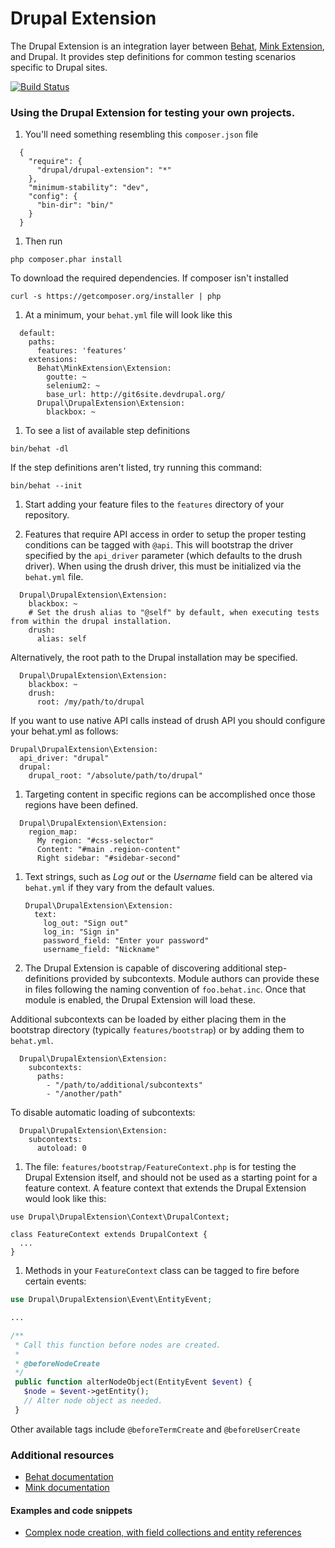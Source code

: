 Drupal Extension
====================

The Drupal Extension is an integration layer between [Behat](http://behat.org), [Mink Extension](http://extensions.behat.org/mink/), and Drupal. It provides step definitions for common testing scenarios specific to Drupal sites.

[![Build Status](https://travis-ci.org/jhedstrom/drupalextension.png)](https://travis-ci.org/nielsonm/drupalextension)

### Using the Drupal Extension for testing your own projects.
1. You'll need something resembling this `composer.json` file

  ```
    {
      "require": {
        "drupal/drupal-extension": "*"
      },
      "minimum-stability": "dev",
      "config": {
        "bin-dir": "bin/"
      }
    }
  ```

1. Then run

  ```
  php composer.phar install
  ```

  To download the required dependencies. If composer isn't installed

  ```
  curl -s https://getcomposer.org/installer | php
  ```

1. At a minimum, your `behat.yml` file will look like this

  ```
    default:
      paths:
        features: 'features'
      extensions:
        Behat\MinkExtension\Extension:
          goutte: ~
          selenium2: ~
          base_url: http://git6site.devdrupal.org/
        Drupal\DrupalExtension\Extension:
          blackbox: ~
  ```

1. To see a list of available step definitions

  ```
  bin/behat -dl
  ```

If the step definitions aren't listed, try running this command:

  ```
  bin/behat --init
  ```

1. Start adding your feature files to the `features` directory of your repository.

1. Features that require API access in order to setup the proper testing conditions can be tagged with `@api`. This will bootstrap the driver specified by the `api_driver` parameter (which defaults to the drush driver). When using the drush driver, this must be initialized via the `behat.yml` file.

  ```
    Drupal\DrupalExtension\Extension:
      blackbox: ~
      # Set the drush alias to "@self" by default, when executing tests from within the drupal installation.
      drush:
        alias: self
  ```

  Alternatively, the root path to the Drupal installation may be specified.

  ```
    Drupal\DrupalExtension\Extension:
      blackbox: ~
	  drush:
	    root: /my/path/to/drupal
  ```
  If you want to use native API calls instead of drush API you should configure your behat.yml as follows:

  ```
  Drupal\DrupalExtension\Extension:
    api_driver: "drupal"
    drupal:
      drupal_root: "/absolute/path/to/drupal"
  ```

1. Targeting content in specific regions can be accomplished once those regions have been defined.

  ```
    Drupal\DrupalExtension\Extension:
      region_map:
	    My region: "#css-selector"
	    Content: "#main .region-content"
	    Right sidebar: "#sidebar-second"
  ```

1. Text strings, such as *Log out* or the *Username* field can be altered via `behat.yml` if they vary from the default values.

   ```
   Drupal\DrupalExtension\Extension:
     text:
	   log_out: "Sign out"
	   log_in: "Sign in"
	   password_field: "Enter your password"
	   username_field: "Nickname"
   ```

1. The Drupal Extension is capable of discovering additional step-definitions provided by subcontexts. Module authors can provide these in files following the naming convention of `foo.behat.inc`. Once that module is enabled, the Drupal Extension will load these.

  Additional subcontexts can be loaded by either placing them in the bootstrap directory (typically `features/bootstrap`) or by adding them to `behat.yml`.

  ```
    Drupal\DrupalExtension\Extension:
      subcontexts:
	    paths:
	      - "/path/to/additional/subcontexts"
		  - "/another/path"
  ```

  To disable automatic loading of subcontexts:

  ```
    Drupal\DrupalExtension\Extension:
      subcontexts:
	    autoload: 0
  ```

1. The file: `features/bootstrap/FeatureContext.php` is for testing the Drupal Extension itself, and should not be used as a starting point for a feature context. A feature context that extends the Drupal Extension would look like this:

  ```
  use Drupal\DrupalExtension\Context\DrupalContext;
  
  class FeatureContext extends DrupalContext {
    ...
  }
  ```

1. Methods in your `FeatureContext` class can be tagged to fire before certain events:

  ```php
  use Drupal\DrupalExtension\Event\EntityEvent;
  
  ...
  
  /**
   * Call this function before nodes are created.
   *
   * @beforeNodeCreate
   */
   public function alterNodeObject(EntityEvent $event) {
     $node = $event->getEntity();
     // Alter node object as needed.
   }
   ```

   Other available tags include `@beforeTermCreate` and `@beforeUserCreate`

### Additional resources

 * [Behat documentation](http://docs.behat.org)
 * [Mink documentation](http://mink.behat.org)

#### Examples and code snippets

 * [Complex node creation, with field collections and entity references](https://gist.github.com/jhedstrom/5708233)
